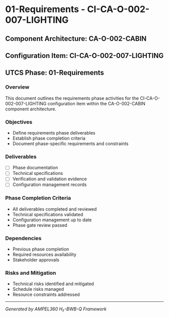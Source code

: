 # 01-Requirements - CI-CA-O-002-007-LIGHTING

## Component Architecture: CA-O-002-CABIN
## Configuration Item: CI-CA-O-002-007-LIGHTING
## UTCS Phase: 01-Requirements

### Overview
This document outlines the requirements phase activities for the CI-CA-O-002-007-LIGHTING configuration item within the CA-O-002-CABIN component architecture.

### Objectives
- Define requirements phase deliverables
- Establish phase completion criteria
- Document phase-specific requirements and constraints

### Deliverables
- [ ] Phase documentation
- [ ] Technical specifications
- [ ] Verification and validation evidence
- [ ] Configuration management records

### Phase Completion Criteria
- All deliverables completed and reviewed
- Technical specifications validated
- Configuration management up to date
- Phase gate review passed

### Dependencies
- Previous phase completion
- Required resources availability
- Stakeholder approvals

### Risks and Mitigation
- Technical risks identified and mitigated
- Schedule risks managed
- Resource constraints addressed

---
*Generated by AMPEL360 H₂-BWB-Q Framework*
